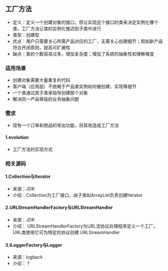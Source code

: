 ## 工厂方法
* 定义：定义一个创建对象的接口，但让实现这个接口的类来决定实例化哪个类，工厂方法让类的实例化推迟到子类中进行
* 类型：创建型
* 优点：用户只需要关心所需产品对应的工厂，无需关心创建细节；假如新产品符合开闭原则，提高可扩展性
* 缺点：类的个数容易过多，增加复杂度；增加了系统的抽象性和理解难度

### 适用场景
* 创建对象需要大量重复的代码
* 客户端（应用层）不依赖于产品类实例如何被创建、实现等细节
* 一个类通过其子类来指导创建那个对象
* 解决同一产品等级的业务抽象问题

### 需求
* 现有一个订单和商品的导出功能，将其改造成工厂方法

#### 1.evolution
* 工厂方法的实现方式

### 相关源码
#### 1.Collection与Iterator
* 来源：JDK
* 介绍：Collection为工厂接口，由子类如ArrayList负责创建Iterator
#### 2.URLStreamHandlerFactory与URLStreamHandler
* 来源：JDK
* 介绍： URLStreamHandlerFactory为URL流协议处理程序定义一个工厂。 URL类使用它可为特定的协议创建 URLStreamHandler
#### 3.ILoggerFactory与Logger
* 来源：logback
* 介绍： ?

